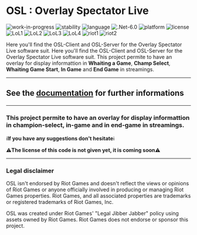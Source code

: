 # OSL : **Overlay Spectator Live**
![work-in-progress](https://img.shields.io/badge/respos%20status-WIP-yellow)
![stability](https://img.shields.io/badge/stability-experimental-orange)
![language](https://img.shields.io/badge/language-c%23-brightgreen)
![.Net-6.0](https://img.shields.io/badge/.NET-6.0-brightgreen)
![platform](https://img.shields.io/badge/platform-windows-brightgreen)
![license](https://img.shields.io/badge/license-comming%20soon-critical)
![LoL1](https://img.shields.io/badge/Game%20Client%20API-League%20of%20Legends-blue)
![LoL2](https://img.shields.io/badge/Game%20Client%20Replay%20API-League%20of%20Legends-blue)
![LoL3](https://img.shields.io/badge/Live%20Events%20API-League%20of%20Legends-blue)
![LoL4](https://img.shields.io/badge/Memory%20Reader-League%20of%20Legends-blue)
![riot1](https://img.shields.io/badge/Web%20API%20Riot-RIOT-blue)
![riot2](https://img.shields.io/badge/CDragon%20API-CDragon-blue)

Here you'll find the OSL-Client and OSL-Server for the Overlay Spectator Live software suit.
Here you'll find the OSL-Client and OSL-Server for the Overlay Spectator Live software suit.
This project permite to have an overlay for display informattion in **Whaiting a Game**, **Champ Select**, **Whaiting Game Start**, **In Game** and **End Game** in streamings.

---

<h2>

See the **[documentation](https://sky-csc.github.io/OSL/)** for further informations

</h2>

---

### This project permite to have an overlay for display informattion in champion-select, in-game and in end-game in streamings.

ℹ️**If you have any suggestions don't hesitate**ℹ️

⚠️**The license of this code is not given yet, it is coming soon**⚠️

---

### **Legal disclaimer**
OSL isn't endorsed by Riot Games and doesn't reflect the views or opinions of Riot Games or anyone officially involved in producing or managing Riot Games properties. Riot Games, and all associated properties are trademarks or registered trademarks of Riot Games, Inc.

OSL was created under Riot Games' "Legal Jibber Jabber" policy using assets owned by Riot Games.  Riot Games does not endorse or sponsor this project.